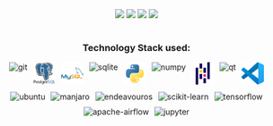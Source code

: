 <!-- Бейджи: Telegram, LeetCode и др. -->
<div id="badges" align="center">
  <a href="https://t.me/Koval_Skii" target="_blank" rel="noreferrer" style="text-decoration: none !important;">
    <img src="https://img.shields.io/badge/Telegram-blue?logo=telegram&logoColor=white&style=for-the-badge"/>
  </a>
  <a href="https://stepik.org/users/598746551/profile" target="_blank" rel="noreferrer" style="text-decoration: none !important;">
    <img src="https://img.shields.io/badge/Stepik-black?logo=stepic&logoColor=white&style=for-the-badge"/>
  </a>
  <a href="https://leetcode.com/u/Molnuenosnuy/" target="_blank" rel="noreferrer" style="text-decoration: none !important;">
    <img src="https://img.shields.io/badge/LeetCode-black?logo=leetcode&logoColor=yellow&style=for-the-badge"/>
  </a>
  <a href="https://www.codewars.com/users/Molnuenosnuy" target="_blank" rel="noreferrer" style="text-decoration: none !important;">
    <img src="https://img.shields.io/badge/CodeWars-red?logo=codewars&logoColor=black&style=for-the-badge"/>
  </a>
</div>

<br/>

<!-- Заголовок -->
<div align="center">
  <h3>Technology Stack used:</h3>
</div>

<!-- Иконки технологий -->
<div style="display: flex; justify-content: center; gap: 10px; flex-wrap: wrap;">
  <a href="https://git-scm.com" target="_blank" rel="noreferrer" style="text-decoration: none;">
    <img src="https://www.vectorlogo.zone/logos/git-scm/git-scm-icon.svg" alt="git" width="40" height="40"/>
  </a>
  <a href="https://www.postgresql.org" target="_blank" rel="noreferrer" style="text-decoration: none;">
    <img src="https://raw.githubusercontent.com/devicons/devicon/master/icons/postgresql/postgresql-original-wordmark.svg" alt="postgresql" width="40" height="40"/>
  </a>
  <a href="https://www.mysql.com" target="_blank" rel="noreferrer" style="text-decoration: none;">
    <img src="https://raw.githubusercontent.com/devicons/devicon/master/icons/mysql/mysql-original-wordmark.svg" alt="mysql" width="40" height="40"/>
  </a>
  <a href="https://www.sqlite.org" target="_blank" rel="noreferrer" style="text-decoration: none;">
    <img src="https://www.vectorlogo.zone/logos/sqlite/sqlite-icon.svg" alt="sqlite" width="40" height="40"/>
  </a>
  <a href="https://www.python.org" target="_blank" rel="noreferrer" style="text-decoration: none;">
    <img src="https://raw.githubusercontent.com/devicons/devicon/master/icons/python/python-original.svg" alt="python" width="40" height="40"/>
  </a>
  <a href="https://numpy.org" target="_blank" rel="noreferrer" style="text-decoration: none;">
    <img src="https://cdn.worldvectorlogo.com/logos/numpy-1.svg" alt="numpy" width="40" height="40"/>
  </a>
  <a href="https://pandas.pydata.org" target="_blank" rel="noreferrer" style="text-decoration: none;">
    <img src="https://raw.githubusercontent.com/devicons/devicon/2ae2a900d2f041da66e950e4d48052658d850630/icons/pandas/pandas-original.svg" alt="pandas" width="40" height="40"/>
  </a>
  <a href="https://www.qt.io" target="_blank" rel="noreferrer" style="text-decoration: none;">
    <img src="https://upload.wikimedia.org/wikipedia/commons/0/0b/Qt_logo_2016.svg" alt="qt" width="40" height="40"/>
  </a>
  <a href="https://code.visualstudio.com" target="_blank" rel="noreferrer" style="text-decoration: none;">
    <img src="https://raw.githubusercontent.com/devicons/devicon/master/icons/vscode/vscode-original.svg" alt="vscode" width="40" height="40"/>
  </a>
  <a href="https://ubuntu.com" target="_blank" rel="noreferrer" style="text-decoration: none;">
    <img src="https://www.vectorlogo.zone/logos/ubuntu/ubuntu-icon.svg" alt="ubuntu" width="40" height="40"/>
  </a>
  <a href="https://manjaro.org" target="_blank" rel="noreferrer" style="text-decoration: none;">
    <img src="https://manjaro.org/logo.svg" alt="manjaro" width="40" height="40"/>
  </a>
  <a href="https://endeavouros.com" target="_blank" rel="noreferrer" style="text-decoration: none;">
    <img src="https://upload.wikimedia.org/wikipedia/commons/thumb/4/4b/EndeavourOS_Logo.svg/1899px-EndeavourOS_Logo.svg.png" alt="endeavouros" width="40" height="40"/>
  </a>
  <a href="https://scikit-learn.org" target="_blank" rel="noreferrer" style="text-decoration: none;">
    <img src="https://upload.wikimedia.org/wikipedia/commons/0/05/Scikit_learn_logo_small.svg" alt="scikit-learn" width="40" height="40"/>
  </a>
  <a href="https://www.tensorflow.org" target="_blank" rel="noreferrer" style="text-decoration: none;">
    <img src="https://www.vectorlogo.zone/logos/tensorflow/tensorflow-icon.svg" alt="tensorflow" width="40" height="40"/>
  </a>
  <a href="https://airflow.apache.org" target="_blank" rel="noreferrer" style="text-decoration: none;">
    <img src="https://336118.selcdn.ru/Gutsy-Culebra/products/Apache-Airflow-Logo.png" alt="apache-airflow" width="40" height="40"/>
  </a>
  <a href="https://jupyter.org" target="_blank" rel="noreferrer" style="text-decoration: none;">
    <img src="https://www.vectorlogo.zone/logos/jupyter/jupyter-icon.svg" alt="jupyter" width="40" height="40"/>
  </a>
</div>
